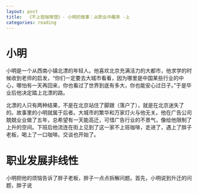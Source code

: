 ```yaml
---
layout: post
title:  《不上班咖啡馆》- 小明的故事：从职业中醒来 -上
categories: reading
---
```


# 小明

小明是一个从西南小镇北漂的年轻人。他喜欢北京充满活力的大都市，他求学的时候收到老师的启发，“你们一定要去大城市看看，因为哪里是中国某些行业的中心，哪怕有一天再回来，你也看过了世界到底有多大，你也能安心过日子。”于是毕业后他决定踏上北漂的路。

北漂的人只有两种结果，不是在北京站住了脚跟（落户了），就是在北京迷失了的。故事里的小明就属于后者。大城市的繁华和万家灯火与他无关。他在广告公司兢兢业业做了五年，总希望有一天能高迁，可惜广告行业的不景气，像给他限制了上升的空间。下班后他流连在街上见到了这一家不上班咖啡，走进了，遇上了胖子老板，喝上了一口咖啡。交谈也开始了。


# 职业发展非线性

小明把他的烦恼告诉了胖子老板，胖子一点点拆解问题。首先，小明说到升迁的问题，胖子说

<!--stackedit_data:
eyJoaXN0b3J5IjpbMTIwNzg3OTQ4NV19
-->